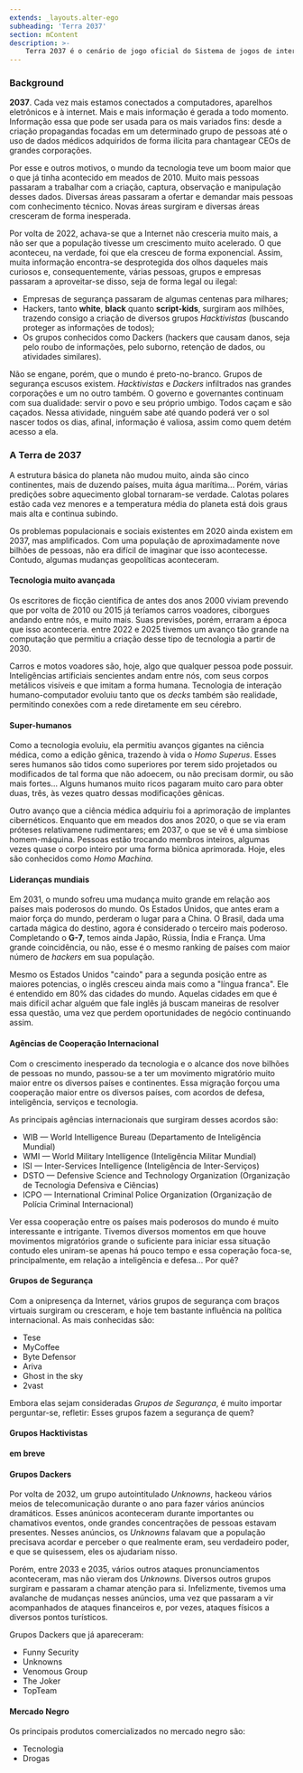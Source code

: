 ```yaml
---
extends: _layouts.alter-ego
subheading: 'Terra 2037'
section: mContent
description: >-
    Terra 2037 é o cenário de jogo oficial do Sistema de jogos de interpretação (RPG), Alter Ego.
---
```


### Background

**2037**. Cada vez mais estamos conectados a computadores, aparelhos eletrônicos e à internet. Mais e mais informação é gerada a todo momento. Informação essa que pode ser usada para os mais variados fins: desde a criação propagandas focadas em um determinado grupo de pessoas até o uso de dados médicos adquiridos de forma ilícita para chantagear CEOs de grandes corporações.

Por esse e outros motivos, o mundo da tecnologia teve um boom maior que o que já tinha acontecido em meados de 2010. Muito mais pessoas passaram a trabalhar com a criação, captura, observação e manipulação desses dados. Diversas áreas passaram a ofertar e demandar mais pessoas com conhecimento técnico. Novas áreas surgiram e diversas áreas cresceram de forma inesperada.

Por volta de 2022, achava-se que a Internet não cresceria muito mais, a não ser que a população tivesse um crescimento muito acelerado. O que aconteceu, na verdade, foi que ela cresceu de forma exponencial. Assim, muita informação encontra-se desprotegida dos olhos daqueles mais curiosos e, consequentemente, várias pessoas, grupos e empresas passaram a aproveitar-se disso, seja de forma legal ou ilegal:

- Empresas de segurança passaram de algumas centenas para milhares; 
- Hackers, tanto **white**, **black** quanto **script-kids**, surgiram aos milhões, trazendo consigo a criação de diversos grupos *Hacktivistas* (buscando proteger as informações de todos);
- Os grupos conhecidos como Dackers (hackers que causam danos, seja pelo roubo de informações, pelo suborno, retenção de dados, ou atividades similares).

Não se engane, porém, que o mundo é preto-no-branco. Grupos de segurança escusos existem. *Hacktivistas* e *Dackers* infiltrados nas grandes corporações e um no outro também. O governo e governantes continuam com sua dualidade: servir o povo e seu próprio umbigo. Todos caçam e são caçados. Nessa atividade, ninguém sabe até quando poderá ver o sol nascer todos os dias, afinal, informação é valiosa, assim como quem detém acesso a ela.

### A Terra de 2037

A estrutura básica do planeta não mudou muito, ainda são cinco continentes, mais de duzendo países, muita água marítima... Porém, várias predições sobre aquecimento global tornaram-se verdade. Calotas polares estão cada vez menores e a temperatura média do planeta está dois graus mais alta e continua subindo.

Os problemas populacionais e sociais existentes em 2020 ainda existem em 2037, mas amplificados. Com uma população de aproximadamente nove bilhões de pessoas, não era difícil de imaginar que isso acontecesse. Contudo, algumas mudanças geopolíticas aconteceram. 

#### Tecnologia muito avançada

Os escritores de ficção científica de antes dos anos 2000 viviam prevendo que por volta de 2010 ou 2015 já teríamos carros voadores, ciborgues andando entre nós, e muito mais. Suas previsões, porém, erraram a época que isso aconteceria. entre 2022 e 2025 tivemos um avanço tão grande na computação que permitiu a criação desse tipo de tecnologia a partir de 2030.

Carros e motos voadores são, hoje, algo que qualquer pessoa pode possuir. Inteligências artificiais sencientes andam entre nós, com seus corpos metálicos visíveis e que imitam a forma humana. Tecnologia de interação humano-computador evoluiu tanto que os _decks_ também são realidade, permitindo conexões com a rede diretamente em seu cérebro. 

#### Super-humanos

Como a tecnologia evoluiu, ela permitiu avanços gigantes na ciência médica, como a edição gênica, trazendo à vida o _Homo Superus_. Esses seres humanos são tidos como superiores por terem sido projetados ou modificados de tal forma que não adoecem, ou não precisam dormir, ou são mais fortes... Alguns humanos muito ricos pagaram muito caro para obter duas, três, às vezes quatro dessas modificações gênicas.

Outro avanço que a ciência médica adquiriu foi a aprimoração de implantes cibernéticos. Enquanto que em meados dos anos 2020, o que se via eram próteses relativamene rudimentares; em 2037, o que se vê é uma simbiose homem-máquina. Pessoas estão trocando membros inteiros, algumas vezes quase o corpo inteiro por uma forma biônica aprimorada. Hoje, eles são conhecidos como _Homo Machina_.

#### Lideranças mundiais

Em 2031, o mundo sofreu uma mudança muito grande em relação aos países mais poderosos do mundo. Os Estados Unidos, que antes eram a maior força do mundo, perderam o lugar para a China. O Brasil, dada uma cartada mágica do destino, agora é considerado o terceiro mais poderoso. Completando o **G-7**, temos ainda Japão, Rússia, Índia e França. Uma grande coincidência, ou não, esse é o mesmo ranking de países com maior número de _hackers_ em sua população.

Mesmo os Estados Unidos "caindo" para a segunda posição entre as maiores potencias, o inglês cresceu ainda mais como a "língua franca". Ele é entendido em 80% das cidades do mundo. Aquelas cidades em que é mais difícil achar alguém que fale inglês já buscam maneiras de resolver essa questão, uma vez que perdem oportunidades de negócio continuando assim.

#### Agências de Cooperação Internacional

Com o crescimento inesperado da tecnologia e o alcance dos nove bilhões de pessoas no mundo, passou-se a ter um movimento migratório muito maior entre os diversos países e continentes. Essa migração forçou uma cooperação maior entre os diversos países, com acordos de defesa, inteligência, serviços e tecnologia.

As principais agências internacionais que surgiram desses acordos são:

- WIB — World Intelligence Bureau (Departamento de Inteligência Mundial)
- WMI — World Military Intelligence (Inteligência Militar Mundial)
- ISI — Inter-Services Intelligence (Inteligência de Inter-Serviços)
- DSTO — Defensive Science and Technology Organization (Organização de Tecnologia Defensiva e Ciências)
- ICPO — International Criminal Police Organization (Organização de Polícia Criminal Internacional)

Ver essa cooperação entre os países mais poderosos do mundo é muito interessante e intrigante. Tivemos diversos momentos em que houve movimentos migratórios grande o suficiente para iniciar essa situação contudo eles uniram-se apenas há pouco tempo e essa coperação foca-se, principalmente, em relação a inteligência e defesa... Por quê?

#### Grupos de Segurança

Com a onipresença da Internet, vários grupos de segurança com braços virtuais surgiram ou cresceram, e hoje tem bastante influência na política internacional. As mais conhecidas são:

- Tese
- MyCoffee
- Byte Defensor
- Ariva
- Ghost in the sky
- 2vast

Embora elas sejam consideradas _Grupos de Segurança_, é muito importar perguntar-se, refletir: Esses grupos fazem a segurança de quem?

#### Grupos Hacktivistas

**em breve**

#### Grupos Dackers

Por volta de 2032, um grupo autointitulado _Unknowns_, hackeou vários meios de telecomunicação durante o ano para fazer vários anúncios dramáticos. Esses anúnicos aconteceram durante importantes ou chamativos eventos, onde grandes concentrações de pessoas estavam presentes. Nesses anúncios, os _Unknowns_ falavam que a população precisava acordar e perceber o que realmente eram, seu verdadeiro poder, e que se quisessem, eles os ajudariam nisso.

Porém, entre 2033 e 2035, vários outros ataques pronunciamentos aconteceram, mas não vieram dos _Unknowns_. Diversos outros grupos surgiram e passaram a chamar atenção para si. Infelizmente, tivemos uma avalanche de mudanças nesses anúncios, uma vez que passaram a vir acompanhados de ataques financeiros e, por vezes, ataques físicos a diversos pontos turísticos.

Grupos Dackers que já apareceram:

- Funny Security
- Unknowns
- Venomous Group
- The Joker
- TopTeam

#### Mercado Negro

Os principais produtos comercializados no mercado negro são:

- Tecnologia
- Drogas
